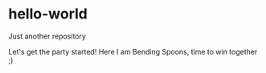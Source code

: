 # hello-world
Just another repository

Let's get the party started! Here I am Bending Spoons, time to win together ;)
